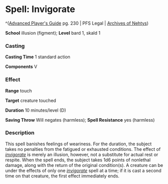 # Spell: Invigorate

^([Advanced Player's Guide][ss-invigorate] pg. 230 | PFS Legal | [Archives of Nehtys][sn-invigorate])

**School** illusion (figment); **Level** bard 1, skald 1

### Casting

**Casting Time** 1 standard action

**Components** V

### Effect

**Range** touch

**Target** creature touched

**Duration** 10 minutes/level (D)

**Saving Throw** Will negates (harmless); **Spell Resistance** yes (harmless)

### Description

This spell banishes feelings of weariness. For the duration, the subject takes no penalties from the fatigued or exhausted conditions. The effect of _[invigorate]_ is merely an illusion, however, not a substitute for actual rest or respite. When the spell ends, the subject takes 1d6 points of nonlethal damage, along with the return of the original condition(s). A creature can be under the effects of only one _[invigorate]_ spell at a time; if it is cast a second time on that creature, the first effect immediately ends.

[ss-invigorate]: http://paizo.com/pathfinderRPG/v57
[sn-invigorate]: http://www.archivesofnethys.com/SpellDisplay.aspx?ItemName=Invigorate
[invigorate]: http://www.archivesofnethys.com/SpellDisplay.aspx?ItemName=invigorate